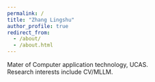 ```yaml
---
permalink: /
title: "Zhang Lingshu"
author_profile: true
redirect_from: 
  - /about/
  - /about.html
---
```


Mater of Computer application technology, UCAS.<br>
Research interests include CV/MLLM.

